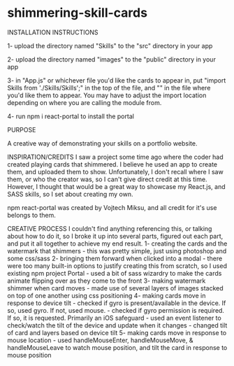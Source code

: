 # shimmering-skill-cards

INSTALLATION INSTRUCTIONS

  1- upload the directory named "Skills" to the "src" directory in your app
  
  2- upload the directory named "images" to the "public" directory in your app
  
  3- in "App.js" or whichever file you'd like the cards to appear in, 
      put "import Skills from './Skills/Skills';" in the top of the file, and
      "<Skills />" in the file where you'd like them to appear. You may have to 
      adjust the import location depending on where you are calling the module from.
      
  4- run npm i react-portal to install the portal
      
PURPOSE

  A creative way of demonstrating your skills on a portfolio website.

INSPIRATION/CREDITS
  I saw a project some time ago where the coder had created playing cards that shimmered.
  I believe he used an app to create them, and uploaded them to show. Unfortunately, I 
  don't recall where I saw them, or who the creator was, so I can't give direct credit at
  this time.
  However, I thought that would be a great way to showcase my React.js, and SASS skills, so
  I set about creating my own.
 
 npm react-portal was created by Vojtech Miksu, and all credit for it's use belongs to them.
  
CREATIVE PROCESS
  I couldn't find anything referencing this, or talking about how to do it, so I broke it up
  into several parts, figured out each part, and put it all together to achieve my end result.
  1- creating the cards and the watermark that shimmers
    - this was pretty simple, just using photoshop and some css/sass 
  2- bringing them forward when clicked into a modal
    - there were too many built-in options to justify creating this from scratch, so I used 
      existing npm project Portal
    - used a bit of sass wizardry to make the cards animate flipping over as they come to the
      front
  3- making watermark shimmer when card moves
    - made use of several layers of images stacked on top of one another using css positioning
  4- making cards move in response to device tilt
    - checked if gyro is present/available in the device. If so, used gyro. If not, used mouse.
    - checked if gyro permission is required. If so, it is requested. Primarily an iOS safeguard
    - used an event listener to check/watch the tilt of the device and update when it changes
    - changed tilt of card and layers based on device tilt
  5- making cards move in response to mouse location
    - used handleMouseEnter, handleMouseMove, & handleMouseLeave to watch mouse position, and 
      tilt the card in response to mouse position
   
